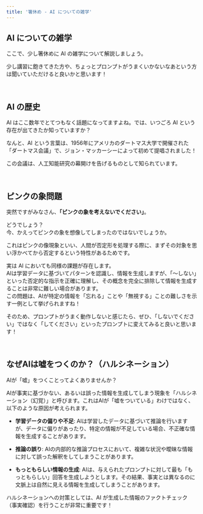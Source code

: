 ```yaml
---
title: '箸休め - AI についての雑学'
---
```


## AI についての雑学

ここで、少し箸休めに AI の雑学について解説しましょう。

少し講習に飽きてきた方や、ちょっとプロンプトがうまくいかないなあという方は聞いていただけると良いかと思います！

<br />

## AI の歴史

AI はここ数年でとてつもなく話題になってますよね。では、いつごろ AI という存在が出てきたか知っていますか？

なんと、AI という言葉は、1956年にアメリカのダートマス大学で開催された「ダートマス会議」で、ジョン・マッカーシーによって初めて提唱されました！

この会議は、人工知能研究の幕開けを告げるものとして知られています。

<br />

## ピンクの象問題

突然ですがみなさん、**「ピンクの象を考えないでください」**。

どうでしょう？\
今、かえってピンクの象を想像してしまったのではないでしょうか。

これはピンクの像現象といい、人間が否定形を処理する際に、まずその対象を思い浮かべてから否定するという特性があるためです。

実は AI においても同様の課題が存在します。\
AIは学習データに基づいてパターンを認識し、情報を生成しますが、「〜しない」といった否定的な指示を正確に理解し、その概念を完全に排除して情報を生成することは非常に難しい場合があります。\
この問題は、AIが特定の情報を「忘れる」ことや「無視する」ことの難しさを示す一例として挙げられますね！

そのため、プロンプトがうまく動作しないと感じたら、ぜひ、「しないでください」ではなく「してください」といったプロンプトに変えてみると良いと思います！

<br />

## なぜAIは嘘をつくのか？（ハルシネーション）

AIが「嘘」をつくことってよくありませんか？

AIが事実に基づかない、あるいは誤った情報を生成してしまう現象を「ハルシネーション（幻覚）」と呼びます。これはAIが「嘘をついている」わけではなく、以下のような原因が考えられます。

- **学習データの偏りや不足**: AIは学習したデータに基づいて推論を行いますが、データに偏りがあったり、特定の情報が不足している場合、不正確な情報を生成することがあります。

- **推論の誤り**: AIの内部的な推論プロセスにおいて、複雑な状況や曖昧な情報に対して誤った解釈をしてしまうことがあります。

- **もっともらしい情報の生成**: AIは、与えられたプロンプトに対して最も「もっともらしい」回答を生成しようとします。その結果、事実とは異なるのに文脈上は自然に見える情報を生成してしまうことがあります。

ハルシネーションへの対策としては、AI が生成した情報のファクトチェック（事実確認）を行うことが非常に重要です！
